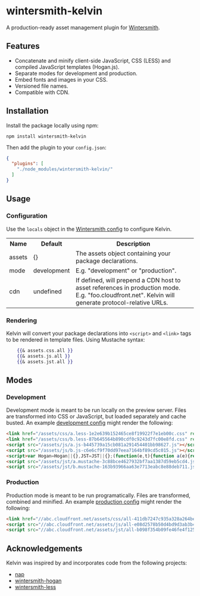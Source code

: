 # wintersmith-kelvin

A production-ready asset management plugin for [Wintersmith](https://github.com/jnordberg/wintersmith).

## Features

- Concatenate and minify client-side JavaScript, CSS (LESS) and compiled JavaScript templates (Hogan.js).
- Separate modes for development and production.
- Embed fonts and images in your CSS.
- Versioned file names.
- Compatible with CDN.

## Installation

Install the package locally using npm:

`npm install wintersmith-kelvin`

Then add the plugin to your `config.json`:

```json
{
  "plugins": [
    "./node_modules/wintersmith-kelvin/"
  ]
}
````

## Usage

### Configuration

Use the `locals` object in the [Wintersmith config](https://github.com/jnordberg/wintersmith#config) to configure Kelvin.

<table>
    <tr>
        <th>Name</th>
        <th>Default</th>
        <th>Description</th>
    </tr>
    <tr>
        <td>assets</td>
        <td>{}</td>
        <td>The assets object containing your package declarations.</td>
    </tr>
    <tr>
        <td>mode</td>
        <td>development</td>
        <td>E.g. "development" or "production".</td>
    </tr>
    <tr>
        <td>cdn</td>
        <td>undefined</td>
        <td>If defined, will prepend a CDN host to asset references in production mode. E.g. "foo.cloudfront.net". Kelvin will generate protocol-relative URLs.</td>
      </tr>
</table>

### Rendering

Kelvin will convert your package declarations into `<script>` and `<link>` tags to be rendered in template files. Using Mustache syntax:

```mustache
    {{& assets.css.all }}
    {{& assets.js.all }}
    {{& assets.jst.all }}
```

## Modes

### Development

Development mode is meant to be run locally on the preview server. Files are transformed into CSS or JavaScript, but loaded separately and cache busted. An example [development config](https://github.com/christophercliff/wintersmith-kelvin/blob/master/example/config.json) might render the following:

```html
<link href="/assets/css/a.less-1e2e639b152465ce8f19922f7e1eb00c.css" rel="stylesheet" />
<link href="/assets/css/b.less-87b645564b890cdf0c9243d7fc00e8fd.css" rel="stylesheet" />
<script src="/assets/js/a.js-b445739a15cb081a291454401bb98627.js"></script>
<script src="/assets/js/b.js-c6e6cf9f70dd97eea7164bf89cd5c015.js"></script>
<script>var Hogan=Hogan||{},JST=JST||{};(function(e,t){function a(e){return String(e===null||e===undefined?"":e)}function f(e){return e=a(e),u.test(e)?e.replace(n,"&amp;").replace(r,"&lt;").replace(i,"&gt;").replace(s,"&#39;").replace(o,"&quot;"):e}e.Template=function(e,n,r,i){this.r=e||this.r,this.c=r,this.options=i,this.text=n||"",this.buf=t?[]:""},e.Template.prototype={r:function(e,t,n){return""},v:f,t:a,render:function(t,n,r){return this.ri([t],n||{},r)},ri:function(e,t,n){return this.r(e,t,n)},rp:function(e,t,n,r){var i=n[e];return i?(this.c&&typeof i=="string"&&(i=this.c.compile(i,this.options)),i.ri(t,n,r)):""},rs:function(e,t,n){var r=e[e.length-1];if(!l(r)){n(e,t,this);return}for(var i=0;i<r.length;i++)e.push(r[i]),n(e,t,this),e.pop()},s:function(e,t,n,r,i,s,o){var u;return l(e)&&e.length===0?!1:(typeof e=="function"&&(e=this.ls(e,t,n,r,i,s,o)),u=e===""||!!e,!r&&u&&t&&t.push(typeof e=="object"?e:t[t.length-1]),u)},d:function(e,t,n,r){var i=e.split("."),s=this.f(i[0],t,n,r),o=null;if(e==="."&&l(t[t.length-2]))return t[t.length-1];for(var u=1;u<i.length;u++)s&&typeof s=="object"&&i[u]in s?(o=s,s=s[i[u]]):s="";return r&&!s?!1:(!r&&typeof s=="function"&&(t.push(o),s=this.lv(s,t,n),t.pop()),s)},f:function(e,t,n,r){var i=!1,s=null,o=!1;for(var u=t.length-1;u>=0;u--){s=t[u];if(s&&typeof s=="object"&&e in s){i=s[e],o=!0;break}}return o?(!r&&typeof i=="function"&&(i=this.lv(i,t,n)),i):r?!1:""},ho:function(e,t,n,r,i){var s=this.c,o=this.options;o.delimiters=i;var r=e.call(t,r);return r=r==null?String(r):r.toString(),this.b(s.compile(r,o).render(t,n)),!1},b:t?function(e){this.buf.push(e)}:function(e){this.buf+=e},fl:t?function(){var e=this.buf.join("");return this.buf=[],e}:function(){var e=this.buf;return this.buf="",e},ls:function(e,t,n,r,i,s,o){var u=t[t.length-1],a=null;if(!r&&this.c&&e.length>0)return this.ho(e,u,n,this.text.substring(i,s),o);a=e.call(u);if(typeof a=="function"){if(r)return!0;if(this.c)return this.ho(a,u,n,this.text.substring(i,s),o)}return a},lv:function(e,t,n){var r=t[t.length-1],i=e.call(r);if(typeof i=="function"){i=a(i.call(r));if(this.c&&~i.indexOf("{{"))return this.c.compile(i,this.options).render(r,n)}return a(i)}};var n=/&/g,r=/</g,i=/>/g,s=/\'/g,o=/\"/g,u=/[&<>\"\']/,l=Array.isArray||function(e){return Object.prototype.toString.call(e)==="[object Array]"}})(typeof exports!="undefined"?exports:Hogan)</script>
<script src="/assets/jst/a.mustache-3c88bce4627932bf7aa1387d59eb5cd4.js"></script>
<script src="/assets/jst/b.mustache-163b93966aa63e7713eabc8e88deb711.js"></script>
```

### Production

Production mode is meant to be run programatically. Files are transformed, combined and minified. An example [production config](https://github.com/christophercliff/wintersmith-kelvin/blob/master/example/config_prod.json) might render the following:

```html
<link href="//abc.cloudfront.net/assets/css/all-411db7247c935a328a264bee62881196.css" rel="stylesheet">
<script src="//abc.cloudfront.net/assets/js/all-e08d2578b50d4bd9d3ab3b4c892f1f7b.js"></script>
<script src="//abc.cloudfront.net/assets/jst/all-b098f354b09fe46fe4f125b5b66ba481.js"></script>
```

## Acknowledgements

Kelvin was inspired by and incorporates code from the following projects:

- [nap](https://github.com/craigspaeth/nap)
- [wintersmith-hogan](https://github.com/sfrdmn/wintersmith-hogan)
- [wintersmith-less](https://github.com/jnordberg/wintersmith-less)